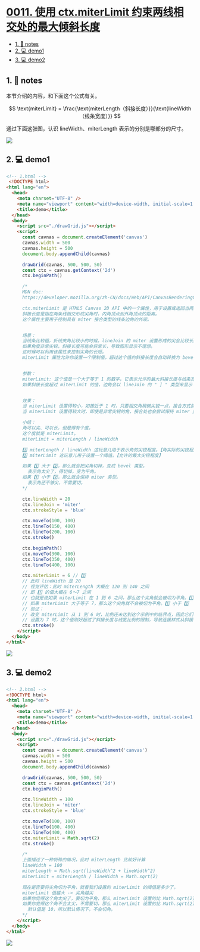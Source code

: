 # [0011. 使用 ctx.miterLimit 约束两线相交处的最大倾斜长度](https://github.com/Tdahuyou/TNotes.template/tree/main/notes/0011.%20%E4%BD%BF%E7%94%A8%20ctx.miterLimit%20%E7%BA%A6%E6%9D%9F%E4%B8%A4%E7%BA%BF%E7%9B%B8%E4%BA%A4%E5%A4%84%E7%9A%84%E6%9C%80%E5%A4%A7%E5%80%BE%E6%96%9C%E9%95%BF%E5%BA%A6)

<!-- region:toc -->
- [1. 📒 notes](#1--notes)
- [2. 💻 demo1](#2--demo1)
- [3. 💻 demo2](#3--demo2)
<!-- endregion:toc -->

## 1. 📒 notes

本节介绍的内容，和下面这个公式有关。

$$
\text{miterLimit} = \frac{\text{miterLength（斜接长度）}}{\text{lineWidth（线条宽度）}}
$$

通过下面这张图，认识 lineWidth、miterLength 表示的分别是哪部分的尺寸。

![](assets/2024-10-03-23-11-03.png)

## 2. 💻 demo1

```html
<!-- 1.html -->
 <!DOCTYPE html>
<html lang="en">
  <head>
    <meta charset="UTF-8" />
    <meta name="viewport" content="width=device-width, initial-scale=1.0" />
    <title>demo</title>
  </head>
  <body>
    <script src="./drawGrid.js"></script>
    <script>
      const cavnas = document.createElement('canvas')
      cavnas.width = 500
      cavnas.height = 500
      document.body.appendChild(cavnas)

      drawGrid(cavnas, 500, 500, 50)
      const ctx = cavnas.getContext('2d')
      ctx.beginPath()

      /*
      MDN doc:
      https://developer.mozilla.org/zh-CN/docs/Web/API/CanvasRenderingContext2D/miterLimit

      ctx.miterLimit 是 HTML5 Canvas 2D API 中的一个属性，用于设置或返回当两条线相交时接合处的最大斜接长度（miter length）。
      斜接长度是指在两条线相交形成尖角时，内角顶点到外角顶点的距离。
      这个属性主要用于控制具有 miter 接合类型的线条边角的外观。


      场景：
      当线条比较粗，折线夹角比较小的时候，lineJoin 的 miter 设置形成的尖会比较长。
      如果角度非常尖锐，斜接长度可能会异常长，导致图形显示不理想。
      这时候可以利用该属性来控制尖角的长短。
      miterLimit 属性允许你设置一个限制值，超过这个值的斜接长度会自动转换为 bevel 类型的接合，即切去尖角部分。


      参数：
      miterLimit: 这个值是一个大于等于 1 的数字。它表示允许的最大斜接长度与线条宽度的比率。默认值通常是 10。
      如果斜接长度超过 miterLimit 的值，边角会以 lineJoin 的 " ] " 类型来显示


      效果：
      当 miterLimit 设置得较小，如接近于 1 时，只要相交角稍微尖锐一点，接合方式就会从 miter 转为 bevel。
      当 miterLimit 设置得较大时，即使是非常尖锐的角，接合处也会尝试保持 miter 类型，可能导致角部分非常尖长。

      小结：
      角可以尖、可以长，但是得有个度。
      这个度就是 miterLimit。
      miterLimit = miterLength / lineWidth

      1️⃣ miterLength / lineWidth 这玩意儿用于表示角的尖锐程度。【角实际的尖锐程度】
      2️⃣ miterLimit 这玩意儿用于设置一个阈值。【允许的最大尖锐程度】

      如果 1️⃣ 大于 2️⃣，那么就会把尖角切掉，变成 bevel 类型。
        表示角太尖了，得切掉，变为平角。
      如果 1️⃣ 小于 2️⃣，那么就会保持 miter 类型。
        表示角还不够尖，不需要切。
      */

      ctx.lineWidth = 20
      ctx.lineJoin = 'miter'
      ctx.strokeStyle = 'blue'

      ctx.moveTo(100, 100)
      ctx.lineTo(150, 400)
      ctx.lineTo(200, 100)
      ctx.stroke()

      ctx.beginPath()
      ctx.moveTo(300, 100)
      ctx.lineTo(350, 400)
      ctx.lineTo(400, 100)

      ctx.miterLimit = 6 // 2️⃣
      // 此时 lineWidth 是 20
      // 视觉评估：此时 miterLength 大概在 120 到 140 之间
      // 即 1️⃣ 的值大概在 6～7 之间
      // 也就是说如果 miterLimit 在 1 到 6 之间，那么这个尖角就会被切为平角。1️⃣ 大于 2️⃣
      // 如果 miterLimit 大于等于 7，那么这个尖角就不会被切为平角。1️⃣ 小于 2️⃣
      // 验证：
      // 改变 miterLimit 从 1 到 6 时，比例还未达到这个示例中的临界点，因此它们都显示为斜接（miter）样式。
      // 设置为 7 时，这个值刚好超过了斜接长度与线宽比例的限制，导致连接样式从斜接（miter）转为斜角（bevel）。
      ctx.stroke()
    </script>
  </body>
</html>
```

![](assets/2024-10-03-23-11-26.png)

## 3. 💻 demo2

```html
<!-- 2.html -->
<!DOCTYPE html>
<html lang="en">
  <head>
    <meta charset="UTF-8" />
    <meta name="viewport" content="width=device-width, initial-scale=1.0" />
    <title>demo</title>
  </head>
  <body>
    <script src="./drawGrid.js"></script>
    <script>
      const cavnas = document.createElement('canvas')
      cavnas.width = 500
      cavnas.height = 500
      document.body.appendChild(cavnas)

      drawGrid(cavnas, 500, 500, 50)
      const ctx = cavnas.getContext('2d')
      ctx.beginPath()

      ctx.lineWidth = 100
      ctx.lineJoin = 'miter'
      ctx.strokeStyle = 'blue'

      ctx.moveTo(100, 100)
      ctx.lineTo(100, 400)
      ctx.lineTo(400, 400)
      ctx.miterLimit = Math.sqrt(2)
      ctx.stroke()

      /*
      上面描述了一种特殊的情况，此时 miterLength 比较好计算
      lineWidth = 100
      miterLength = Math.sqrt(lineWidth^2 + lineWidth^2)
      miterLimit = miterLength / lineWidth = Math.sqrt(2)

      现在是否要将尖角切为平角，就看我们设置的 miterLimit 的阈值是多少了。
      miterLimit 值越大 -> 尖角越尖
      如果你觉得这个角太尖了，要切为平角，那么 miterLimit 设置的比 Math.sqrt(2) 小就可以了。
      如果你觉得这个角不会太尖，不需要切，那么 miterLimit 设置的比 Math.sqrt(2) 大就可以了。
        默认值是 10，所以默认情况下，不会切角。
      */
    </script>
  </body>
</html>
```

![](assets/2024-10-03-23-11-54.png)
